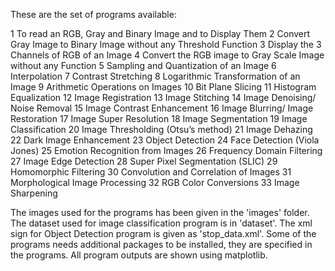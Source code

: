 These are the set of programs available:

1	To read an RGB, Gray and Binary Image and to Display Them
2	Convert Gray Image to Binary Image without any Threshold Function
3	Display the 3 Channels of RGB of an Image
4	Convert the RGB image to Gray Scale Image without any Function
5	Sampling and Quantization of an Image
6	Interpolation
7	Contrast Stretching
8	Logarithmic Transformation of an Image
9	Arithmetic Operations on Images
10	Bit Plane Slicing
11	Histogram Equalization
12	Image Registration
13	Image Stitching
14	Image Denoising/ Noise Removal
15	Image Contrast Enhancement
16	Image Blurring/ Image Restoration
17	Image Super Resolution
18	Image Segmentation
19	Image Classification
20	Image Thresholding (Otsu’s method)
21	Image Dehazing
22	Dark Image Enhancement
23	Object Detection
24	Face Detection (Viola Jones)
25	Emotion Recognition from Images
26	Frequency Domain Filtering
27	Image Edge Detection
28	Super Pixel Segmentation (SLIC)
29	Homomorphic Filtering
30	Convolution and Correlation of Images
31	Morphological Image Processing
32	RGB Color Conversions
33	Image Sharpening


The images used for the programs has been given in the 'images' folder.
The dataset used for image classification program is in 'dataset'.
The xml sign for Object Detection program is given as 'stop_data.xml'.
Some of the programs needs additional packages to be installed, they are specified in the programs.
All program outputs are shown using matplotlib.
